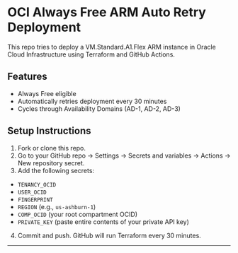 # OCI Always Free ARM Auto Retry Deployment

This repo tries to deploy a VM.Standard.A1.Flex ARM instance in Oracle Cloud Infrastructure using Terraform and GitHub Actions.

## Features

- Always Free eligible
- Automatically retries deployment every 30 minutes
- Cycles through Availability Domains (AD-1, AD-2, AD-3)

## Setup Instructions

1. Fork or clone this repo.
2. Go to your GitHub repo -> Settings -> Secrets and variables -> Actions -> New repository secret.
3. Add the following secrets:

- `TENANCY_OCID`
- `USER_OCID`
- `FINGERPRINT`
- `REGION` (e.g., `us-ashburn-1`)
- `COMP_OCID` (your root compartment OCID)
- `PRIVATE_KEY` (paste entire contents of your private API key)

4. Commit and push. GitHub will run Terraform every 30 minutes.

---